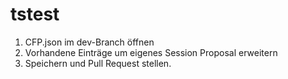 # tstest
1. CFP.json im dev-Branch öffnen
2. Vorhandene Einträge um eigenes Session Proposal erweitern
3. Speichern und Pull Request stellen.
